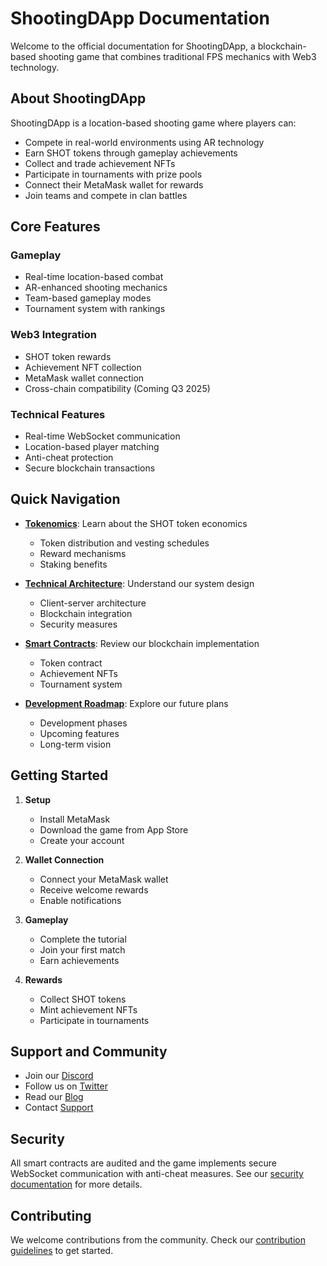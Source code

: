 # ShootingDApp Documentation

Welcome to the official documentation for ShootingDApp, a blockchain-based shooting game that combines traditional FPS mechanics with Web3 technology.

## About ShootingDApp

ShootingDApp is a location-based shooting game where players can:
- Compete in real-world environments using AR technology
- Earn SHOT tokens through gameplay achievements
- Collect and trade achievement NFTs
- Participate in tournaments with prize pools
- Connect their MetaMask wallet for rewards
- Join teams and compete in clan battles

## Core Features

### Gameplay
- Real-time location-based combat
- AR-enhanced shooting mechanics
- Team-based gameplay modes
- Tournament system with rankings

### Web3 Integration
- SHOT token rewards
- Achievement NFT collection
- MetaMask wallet connection
- Cross-chain compatibility (Coming Q3 2025)

### Technical Features
- Real-time WebSocket communication
- Location-based player matching
- Anti-cheat protection
- Secure blockchain transactions

## Quick Navigation

- **[Tokenomics](tokenomics/overview.md)**: Learn about the SHOT token economics
  - Token distribution and vesting schedules
  - Reward mechanisms
  - Staking benefits
  
- **[Technical Architecture](technical/architecture.md)**: Understand our system design
  - Client-server architecture
  - Blockchain integration
  - Security measures
  
- **[Smart Contracts](smart-contracts/token.md)**: Review our blockchain implementation
  - Token contract
  - Achievement NFTs
  - Tournament system
  
- **[Development Roadmap](roadmap/phases.md)**: Explore our future plans
  - Development phases
  - Upcoming features
  - Long-term vision

## Getting Started

1. **Setup**
   - Install MetaMask
   - Download the game from App Store
   - Create your account

2. **Wallet Connection**
   - Connect your MetaMask wallet
   - Receive welcome rewards
   - Enable notifications

3. **Gameplay**
   - Complete the tutorial
   - Join your first match
   - Earn achievements

4. **Rewards**
   - Collect SHOT tokens
   - Mint achievement NFTs
   - Participate in tournaments

## Support and Community

- Join our [Discord](https://discord.gg/shootingdapp)
- Follow us on [Twitter](https://twitter.com/ShootingDApp)
- Read our [Blog](https://blog.shootingdapp.com)
- Contact [Support](mailto:support@shootingdapp.com)

## Security

All smart contracts are audited and the game implements secure WebSocket communication with anti-cheat measures. See our [security documentation](technical/security.md) for more details.

## Contributing

We welcome contributions from the community. Check our [contribution guidelines](development/setup.md) to get started.